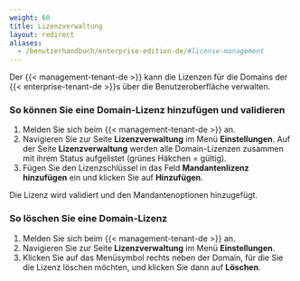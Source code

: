 ```yaml
---
weight: 60
title: Lizenzverwaltung
layout: redirect
aliases:
  - /benutzerhandbuch/enterprise-edition-de/#license-management
---
```


Der {{< management-tenant-de >}} kann die Lizenzen für die Domains der {{< enterprise-tenant-de >}}s über die Benutzeroberfläche verwalten.

### So können Sie eine Domain-Lizenz hinzufügen und validieren

1. Melden Sie sich beim {{< management-tenant-de >}} an.
2. Navigieren Sie zur Seite **Lizenzverwaltung** im Menü **Einstellungen**.
Auf der Seite **Lizenzverwaltung** werden alle Domain-Lizenzen zusammen mit ihrem Status aufgelistet (grünes Häkchen = gültig).
1. Fügen Sie den Lizenzschlüssel in das Feld **Mandantenlizenz hinzufügen** ein und klicken Sie auf **Hinzufügen**.

Die Lizenz wird validiert und den Mandantenoptionen hinzugefügt.

### So löschen Sie eine Domain-Lizenz

1. Melden Sie sich beim {{< management-tenant-de >}} an.
2. Navigieren Sie zur Seite **Lizenzverwaltung** im Menü **Einstellungen**.
3. Klicken Sie auf das Menüsymbol rechts neben der Domain, für die Sie die Lizenz löschen möchten, und klicken Sie dann auf **Löschen**.
